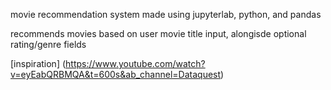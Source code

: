 movie recommendation system made using jupyterlab, python, and pandas

recommends movies based on user movie title input, alongisde optional rating/genre fields

[inspiration] (https://www.youtube.com/watch?v=eyEabQRBMQA&t=600s&ab_channel=Dataquest)


